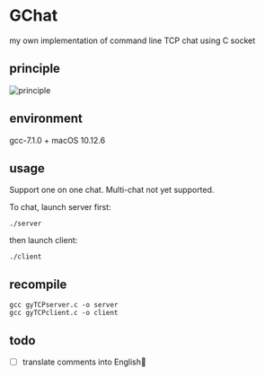 # GChat
my own implementation of command line TCP chat using C socket

## principle

![principle](http://img.blog.csdn.net/20180124144804402) 

## environment

gcc-7.1.0 + macOS 10.12.6

## usage

Support one on one chat. Multi-chat not yet supported.

To chat, launch server first:

```shell
./server
```

then launch client:

```shell
./client
```

## recompile

```shell
gcc gyTCPserver.c -o server
gcc gyTCPclient.c -o client
```

## todo

- [ ] translate comments into English🤣
